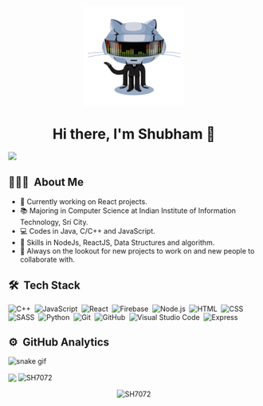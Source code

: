 


<p align="center"><img align='center' src='https://github.com/SH7072/SH7072/blob/main/daftpunktocat-thomas.gif' width='200"'><p>
 
 <h4 align="center"> 
  
 <h1 align="center">Hi there, I'm Shubham 👋</h1>
   
![](https://komarev.com/ghpvc/?username=SH7072&style=flat-square)
   
   ## 👨🏻‍💻 &nbsp;About Me
- 🔭 Currently working on React projects.
- 📚 Majoring in Computer Science at Indian Institute of Information Technology, Sri City.
- 💻 Codes in Java, C/C++ and JavaScript.
- 🤹 Skills in NodeJs, ReactJS, Data Structures and algorithm.
- 💬 Always on the lookout for new projects to work on and new people to collaborate with.

## 🛠 &nbsp;Tech Stack
![C++](https://img.shields.io/badge/-C++-05122A?style=flat&color=00599C&logo=C%2B%2B&logoColor=FFFFFF)&nbsp;
![JavaScript](https://img.shields.io/badge/-JavaScript-05122A?style=flat&color=222222&logo=JavaScript&logoColor=F7DF1E)&nbsp;
![React](https://img.shields.io/badge/-React-05122A?style=flat&color=222222&logo=React&logoColor=61DAFB)&nbsp;
![Firebase](https://img.shields.io/badge/-Firebase-05122A?style=flat&color=222222&logo=Firebase&logoColor=FFCA28)&nbsp;
![Node.js](https://img.shields.io/badge/-Node.js-05122A?style=flat&color=339933&logo=Node.js&logoColor=FFFFFF)&nbsp;
![HTML](https://img.shields.io/badge/-HTML-05122A?style=flat&&color=E34F26&logo=HTML5&logoColor=FFFFFF)&nbsp;
![CSS](https://img.shields.io/badge/-CSS-05122A?style=flat&color=1572B6&logo=CSS3&logoColor=FFFFFF)&nbsp;
![SASS](https://img.shields.io/badge/-SASS-05122A?style=flat&&color=CC6699&logo=Sass&logoColor=FFFFFF)&nbsp;
![Python](https://img.shields.io/badge/-Python-05122A?style=flat&color=3776AB&logo=Python&logoColor=FFFFFF)&nbsp;
![Git](https://img.shields.io/badge/-Git-05122A?style=flat&logo=git&color=F05032&logoColor=FFFFFF)&nbsp;
![GitHub](https://img.shields.io/badge/-GitHub-05122A?style=flat&color=181717&logo=GitHub&logoColor=FFFFFF)&nbsp;
![Visual Studio Code](https://img.shields.io/badge/-Visual%20Studio%20Code-05122A?style=flat&color=007ACC&logo=Visual+Studio+Code&logoColor=FFFFFF)&nbsp;
![Express](https://img.shields.io/badge/-Express-05122A?style=flat&color=000000&logo=Express&logoColor=FFFFFF)&nbsp;
   
  
## ⚙️ &nbsp;GitHub Analytics
![snake gif](https://github.com/SH7072/SH7072/blob/output/github-contribution-grid-snake.gif)   
   
   <p>
<img align="center" width="48%" src="https://github-readme-stats.vercel.app/api?username=SH7072&show_icons=true&theme=radical&count_private=true%27"/>
<img align="center" width="48%" src="https://github-readme-streak-stats.herokuapp.com?user=SH7072&count_private=true&theme=radical" alt="SH7072"/>
</p>

 <p align="center"><img align="center" width="40%" src="https://github-readme-stats.vercel.app/api/top-langs/?username=SH7072&count_private=true&theme=radical&layout=compact" alt="SH7072" /></p>
   
<!-- <a href="https://github.com/SH7072">
  <img height="180em" src="https://github-readme-stats-eight-theta.vercel.app/api?username=SH7072&show_icons=true&theme=algolia&count_private=true"/>
</a> -->
</p>


